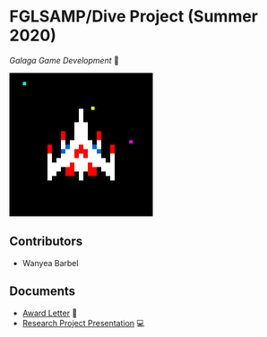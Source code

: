# FGLSAMP/Dive Project (Summer 2020)
*Galaga Game Development* :space_invader: <pre>![](galaga.gif) </pre>
## Contributors 
- Wanyea Barbel




## Documents
- [Award Letter](https://docs.google.com/document/d/14_XhuICh13ZA3KuUArCDTwxsyOBrvA_PUG1-rCDqNr4/edit?usp=sharing) :bookmark_tabs:
- [Research Project Presentation](https://docs.google.com/presentation/d/14JsFn0NE_9N8je1TilBP079HvzHyFC0sil620dfl10k/edit?usp=sharing) :computer:
